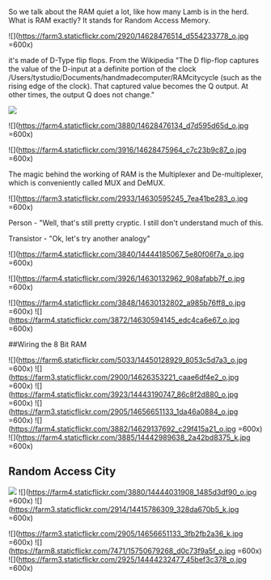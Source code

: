 So we talk about the RAM quiet a lot, like how many Lamb is in the herd. What is RAM exactly? It stands for Random Access Memory. 

![](https://farm3.staticflickr.com/2920/14628476514_d554233778_o.jpg =600x)

it's made of D-Type flip flops. From the Wikipedia "The D flip-flop captures the value of the D-input at a definite portion of the clock /Users/tystudio/Documents/handmadecomputer/RAMcitycycle (such as the rising edge of the clock). That captured value becomes the Q output. At other times, the output Q does not change." 

![](https://upload.wikimedia.org/wikipedia/commons/thumb/8/8c/D-Type_Flip-flop.svg/100px-D-Type_Flip-flop.svg.png )

 
 ![](https://farm4.staticflickr.com/3880/14628476134_d7d595d65d_o.jpg =600x)
  
![](https://farm4.staticflickr.com/3916/14628475964_c7c23b9c87_o.jpg =600x)

The magic behind the working of RAM is the Multiplexer and De-multiplexer, which is conveniently called MUX and DeMUX. 


![](https://farm3.staticflickr.com/2933/14630595245_7ea41be283_o.jpg =600x)

Person - "Well, that's still pretty cryptic. I still don't understand much of this. 

Transistor - "Ok, let's try another analogy"


![](https://farm4.staticflickr.com/3840/14444185067_5e80f06f7a_o.jpg =600x)

![](https://farm4.staticflickr.com/3926/14630132962_908afabb7f_o.jpg =600x)
 
![](https://farm4.staticflickr.com/3848/14630132802_a985b76ff8_o.jpg =600x)
![](https://farm4.staticflickr.com/3872/14630594145_edc4ca6e67_o.jpg =600x)
 

##Wiring the 8 Bit RAM

![](https://farm6.staticflickr.com/5033/14450128929_8053c5d7a3_o.jpg =600x)
![](https://farm3.staticflickr.com/2900/14626353221_caae6df4e2_o.jpg =600x)
![](https://farm4.staticflickr.com/3923/14443190747_86c8f2d880_o.jpg =600x) 
![](https://farm3.staticflickr.com/2905/14656651133_1da46a0884_o.jpg =600x)
![](https://farm4.staticflickr.com/3882/14629137692_c29f415a21_o.jpg =600x)
![](https://farm4.staticflickr.com/3885/14442989638_2a42bd8375_k.jpg =600x)

## Random Access City 

![](https://farm1.staticflickr.com/574/20686739566_020d45b7e2_o.jpg)
![](https://farm4.staticflickr.com/3880/14444031908_1485d3df90_o.jpg =600x)
![](https://farm3.staticflickr.com/2914/14415786309_328da670b5_k.jpg =600x)

![](https://farm3.staticflickr.com/2905/14656651133_3fb2fb2a36_k.jpg =600x)
![](https://farm8.staticflickr.com/7471/15750679268_d0c73f9a5f_o.jpg =600x)
![](https://farm3.staticflickr.com/2925/14444232477_45bef3c378_o.jpg =600x)
